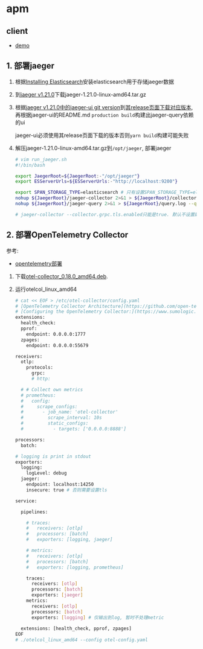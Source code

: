 # apm

## client
- [demo](https://github.com/meilihao/demo/tree/master/opentelemetry/exporter_otelcol_multi)

## 1. 部署jaeger
1. 根据[Installing Elasticsearch](https://www.elastic.co/guide/en/elasticsearch/reference/7.10/install-elasticsearch.html)安装elasticsearch用于存储jaeger数据
1. 到[jaeger v1.21.0](https://github.com/jaegertracing/jaeger/releases/tag/v1.21.0)下载jaeger-1.21.0-linux-amd64.tar.gz
1. 根据[jaeger v1.21.0中的jaeger-ui git version](https://github.com/jaegertracing/jaeger/tree/v1.21.0)到[其release页面下载对应版本](https://github.com/jaegertracing/jaeger-ui/releases/tag/v1.12.0), 再根据jaeger-ui的README.md `production build`构建出jaeger-query依赖的ui

    jaeger-ui必须使用其release页面下载的版本否则`yarn build`构建可能失败
1. 解压jaeger-1.21.0-linux-amd64.tar.gz到`/opt/jaeger`, 部署jaeger

    ```bash
    # vim run_jaeger.sh
    #!/bin/bash

    export JaegerRoot=${JaegerRoot:-"/opt/jaeger"}
    export ESServerUrls=${ESServerUrls:-"http://localhost:9200"}

    export SPAN_STORAGE_TYPE=elasticsearch # 只有设置SPAN_STORAGE_TYPE=elasticsearch后,collector和query才显示es的配置参数
    nohup ${JaegerRoot}/jaeger-collector 2>&1 > ${JaegerRoot}/collector.log --es.server-urls="${ESServerUrls}" --collector.grpc-server.host-port=":14250" &
    nohup ${JaegerRoot}/jaeger-query 2>&1 > ${JaegerRoot}/query.log --query.static-files=${JaegerRoot}/jaeger-ui/build/ --es.server-urls="${ESServerUrls}" &

    # jaeger-collector --collector.grpc.tls.enabled只能是true. 默认不设置即为grpc insecure=true
    ```

## 2. 部署OpenTelemetry Collector
参考:
- [opentelemetry部署](https://github.com/meilihao/tour_book/blob/master/shell/cmd/suit/opentelemetry.md)

1. 下载[otel-collector_0.18.0_amd64.deb](https://github.com/open-telemetry/opentelemetry-collector/releases).
1. 运行otelcol_linux_amd64

    ```bash
    # cat << EOF > /etc/otel-collector/config.yaml
    # [OpenTelemetry Collector Architecture](https://github.com/open-telemetry/opentelemetry-collector/blob/master/docs/design.md)
    # [Configuring the OpenTelemetry Collector:](https://www.sumologic.com/blog/configure-opentelemetry-collector/)
    extensions:
      health_check:
      pprof:
        endpoint: 0.0.0.0:1777
      zpages:
        endpoint: 0.0.0.0:55679

    receivers:
      otlp:
        protocols:
          grpc:
          # http:

      # # Collect own metrics
      # prometheus:
      #   config:
      #     scrape_configs:
      #       - job_name: 'otel-collector'
      #         scrape_interval: 10s
      #         static_configs:
      #           - targets: ['0.0.0.0:8888']

    processors:
      batch:

    # logging is print in stdout
    exporters:
      logging:
        logLevel: debug
      jaeger:
        endpoint: localhost:14250
        insecure: true # 否则需要设置tls

    service:

      pipelines:

        # traces:
        #   receivers: [otlp]
        #   processors: [batch]
        #   exporters: [logging, jaeger]

        # metrics:
        #   receivers: [otlp]
        #   processors: [batch]
        #   exporters: [logging, prometheus]

        traces:
          receivers: [otlp]
          processors: [batch]
          exporters: [jaeger]
        metrics:
          receivers: [otlp]
          processors: [batch]
          exporters: [logging] # 仅输出到log, 暂时不处理metric
          
      extensions: [health_check, pprof, zpages]
    EOF
    # ./otelcol_linux_amd64 --config otel-config.yaml
    ```